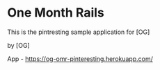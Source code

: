 # One Month Rails

This is the pintresting sample application for
[OG]

by [OG]

App - https://og-omr-pinteresting.herokuapp.com/
